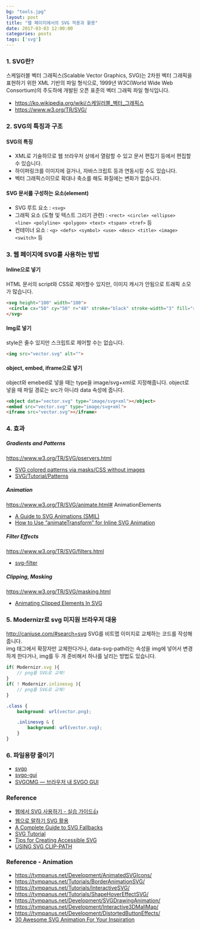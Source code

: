 ```yaml
---
bg: "tools.jpg"
layout: post
title: "웹 페이지에서의 SVG 적용과 활용"
date: 2017-03-03 12:00:00
categories: posts
tags: ['svg']
---
```


### 1. SVG란?
스케일러블 벡터 그래픽스(Scalable Vector Graphics, SVG)는 2차원 벡터 그래픽을 표현하기 위한 XML 기반의 파일 형식으로, 1999년 W3C(World Wide Web Consortium)의 주도하에 개발된 오픈 표준의 벡터 그래픽 파일 형식입니다.
- https://ko.wikipedia.org/wiki/스케일러블_벡터_그래픽스
- https://www.w3.org/TR/SVG/

### 2. SVG의 특징과 구조

#### SVG의 특징
- XML로 기술하므로 웹 브라우저 상에서 열람할 수 있고 문서 편집기 등에서 편집할 수 있습니다.
- 하이퍼링크를 이미지에 걸거나, 자바스크립트 등과 연동시킬 수도 있습니다.
- 벡터 그래픽스이므로 확대나 축소를 해도 화질에는 변화가 없습니다.

#### SVG 문서를 구성하는 요소(element)
- SVG 루트 요소 : `<svg>`
- 그래픽 요소 (도형 및 텍스트 그리기 관련) : `<rect> <circle> <ellipse> <line> <polyline> <polygon> <text> <tspan> <tref>` 등
- 컨테이너 요소 : `<g> <defs> <symbol> <use> <desc> <title> <image> <switch>` 등

### 3. 웹 페이지에 SVG를 사용하는 방법

#### Inline으로 넣기
​HTML 문서의 script와 CSS로 제어할수 있지만, 이미지 캐시가 안됨으로 트래픽 소모가 많습니다.

```html
<svg height="100" width="100">
 <circle cx="50" cy="50" r="40" stroke="black" stroke-width="3" fill="red" />
</svg> 
```

#### Img로 넣기
style은 줄수 있지만 스크립트로 제어할 수는 없습니다.

```html
<img src="vector.svg" alt="">
```

#### object, embed, iframe으로 넣기
object와 emebed로 넣을 때는 type을 image/svg+xml로 지정해줍니다.
object로 넣을 때 파일 경로는 src가 아니라 data 속성에 줍니다.

```html
<object data="vector.svg" type="image/svg+xml"></object>
<embed src="vector.svg" type="image/svg+xml">
<iframe src="vector.svg"></iframe>
```

### 4. 효과

##### Gradients and Patterns
https://www.w3.org/TR/SVG/pservers.html
- [SVG colored patterns via masks/CSS without images](https://bl.ocks.org/jfsiii/7772281)
- [SVG/Tutorial/Patterns](https://developer.mozilla.org/ko/docs/Web/SVG/Tutorial/Patterns)

##### Animation
https://www.w3.org/TR/SVG/animate.html# AnimationElements
- [A Guide to SVG Animations (SMIL)](https://css-tricks.com/guide-svg-animations-smil/)
- [How to Use “animateTransform” for Inline SVG Animation](https://webdesign.tutsplus.com/tutorials/how-to-use-animatetransform-for-inline-svg-animation--cms-22296)

##### Filter Effects
https://www.w3.org/TR/SVG/filters.html
- [svg-filter](http://mathisonian.github.io/svg-filter/)

##### Clipping, Masking
https://www.w3.org/TR/SVG/masking.html
- [Animating Clipped Elements In SVG](https://www.smashingmagazine.com/2015/12/animating-clipped-elements-svg/)

### 5. Modernizr로 svg 미지원 브라우저 대응
http://caniuse.com/#search=svg
SVG를 비트맵 이미지로 교체하는 코드를 작성해 줍니다.   
img 태그에서 확장자만 교체한다거나, data-svg-path라는 속성을 img에 넣어서 변경하게 한다거나, img를 두 개 준비해서 하나를 날리는 방법도 있습니다.   

```javascript
if( Modernizr.svg ){ 
	// png를 SVG로 교체! 
} 
if( ! Modernizr.inlinesvg ){ 
	// png를 SVG로 교체! 
}
```

```css
.class {
	background: url(vector.png);

	.inlinesvg & {
		background: url(vector.svg);
	}
}
```

### 6. 파일용량 줄이기
- [svgo](https://github.com/svg/svgo)
- [svgo-gui](https://github.com/svg/svgo-gui)
- [SVGOMG — 브라우저 내 SVGO GUI](https://jakearchibald.github.io/svgomg/)

### Reference
- [웹에서 SVG 사용하기 - 실습 가이드👍](https://svgontheweb.com/ko/)
- [웹으로 말하기 SVG 활용](http://mytory.net/archives/11169)
- [A Complete Guide to SVG Fallbacks](https://css-tricks.com/a-complete-guide-to-svg-fallbacks/)
- [SVG Tutorial](http://tutorials.jenkov.com/svg/index.html)
- [Tips for Creating Accessible SVG](https://www.sitepoint.com/tips-accessible-svg/)
- [USING SVG CLIP-PATH](https://eduardoboucas.com/blog/2017/09/25/svg-clip-path-logo-colour.html)

### Reference - Animation
- https://tympanus.net/Development/AnimatedSVGIcons/
- https://tympanus.net/Tutorials/BorderAnimationSVG/
- https://tympanus.net/Tutorials/InteractiveSVG/
- https://tympanus.net/Tutorials/ShapeHoverEffectSVG/
- https://tympanus.net/Development/SVGDrawingAnimation/
- https://tympanus.net/Development/Interactive3DMallMap/
- https://tympanus.net/Development/DistortedButtonEffects/
- [30 Awesome SVG Animation For Your Inspiration](http://www.hongkiat.com/blog/svg-animations/)
